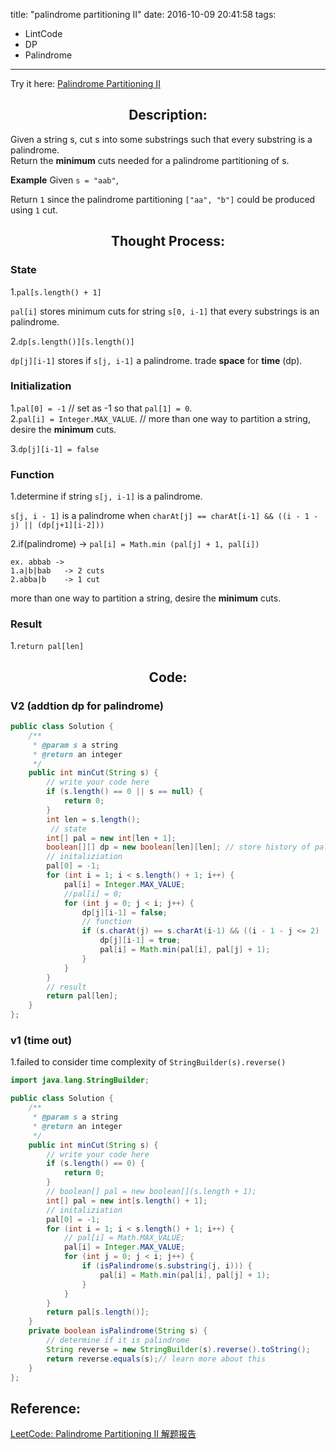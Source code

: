 title: "palindrome partitioning II"
date: 2016-10-09 20:41:58
tags:
- LintCode
- DP
- Palindrome
---
Try it here: 
[Palindrome Partitioning II](http://www.lintcode.com/en/problem/palindrome-partitioning-ii/)

## <center>Description:</center>
Given a string s, cut s into some substrings such that every substring is a palindrome.  
Return the **minimum** cuts needed for a palindrome partitioning of s.  

**Example**
Given `s = "aab"`,

Return `1` since the palindrome partitioning `["aa", "b"]` could be produced using `1` cut.

## <center>Thought Process:</center>

### State
1.`pal[s.length() + 1]`

`pal[i]` stores minimum cuts for string `s[0, i-1]` that every substrings is an palindrome.  

2.`dp[s.length()][s.length()]`  

`dp[j][i-1]` stores if `s[j, i-1]` a palindrome. trade **space** for **time** (dp).  

### Initialization

1.`pal[0] = -1` // set as -1 so that `pal[1] = 0`.  
2.`pal[i] = Integer.MAX_VALUE`. // more than one way to partition a string, desire the **minimum** cuts.  
	
3.`dp[j][i-1] = false`  

<!--more-->

### Function
1.determine if string `s[j, i-1]` is a palindrome.  

`s[j, i - 1]` is a palindrome when `charAt[j] == charAt[i-1] && ((i - 1 - j) || (dp[j+1][i-2]))`

2.if(palindrome) -> `pal[i] = Math.min (pal[j] + 1, pal[i])`

	ex. abbab -> 
	1.a|b|bab   -> 2 cuts
	2.abba|b    -> 1 cut

more than one way to partition a string, desire the **minimum** cuts. 

### Result
1.`return pal[len]`


## <center>Code:</center>
### V2 (addtion dp for palindrome)
```java
public class Solution {
    /**
     * @param s a string
     * @return an integer
     */
    public int minCut(String s) {
        // write your code here
        if (s.length() == 0 || s == null) {
            return 0;
        }
        int len = s.length();
		 // state
        int[] pal = new int[len + 1];
        boolean[][] dp = new boolean[len][len]; // store history of palindrome
        // initaliziation
        pal[0] = -1;
        for (int i = 1; i < s.length() + 1; i++) {
            pal[i] = Integer.MAX_VALUE;
            //pal[i] = 0;
            for (int j = 0; j < i; j++) {
                dp[j][i-1] = false;
                // function
                if (s.charAt(j) == s.charAt(i-1) && ((i - 1 - j <= 2) || dp[j+1][i-2] == true)) {
                    dp[j][i-1] = true;
                    pal[i] = Math.min(pal[i], pal[j] + 1);
                }
            }
        }
        // result
        return pal[len];
    }
};
```

### v1 (time out) 
1.failed to consider time complexity of `StringBuilder(s).reverse()`

```java
import java.lang.StringBuilder;

public class Solution {
    /**
     * @param s a string
     * @return an integer
     */
    public int minCut(String s) {
        // write your code here
        if (s.length() == 0) {
            return 0;
        }
        // boolean[] pal = new boolean[](s.length + 1);
        int[] pal = new int[s.length() + 1];
        // initaliziation
        pal[0] = -1;
        for (int i = 1; i < s.length() + 1; i++) {
            // pal[i] = Math.MAX_VALUE;
            pal[i] = Integer.MAX_VALUE;
            for (int j = 0; j < i; j++) {
                if (isPalindrome(s.substring(j, i))) {
                    pal[i] = Math.min(pal[i], pal[j] + 1);
                }
            }
        }
        return pal[s.length()];
    }
    private boolean isPalindrome(String s) {
        // determine if it is palindrome
        String reverse = new StringBuilder(s).reverse().toString();
        return reverse.equals(s);// learn more about this
    }
};
```



## Reference: 

[LeetCode: Palindrome Partitioning II 解题报告](http://www.cnblogs.com/yuzhangcmu/p/4148892.html)  
	